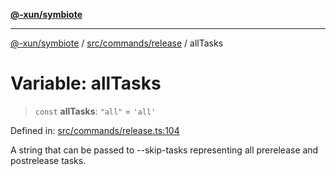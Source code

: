 [**@-xun/symbiote**](../../../../README.md)

***

[@-xun/symbiote](../../../../README.md) / [src/commands/release](../README.md) / allTasks

# Variable: allTasks

> `const` **allTasks**: `"all"` = `'all'`

Defined in: [src/commands/release.ts:104](https://github.com/Xunnamius/symbiote/blob/1901cfe78a48fcd1dfae4e3760acf197e8812676/src/commands/release.ts#L104)

A string that can be passed to --skip-tasks representing all prerelease and
postrelease tasks.
